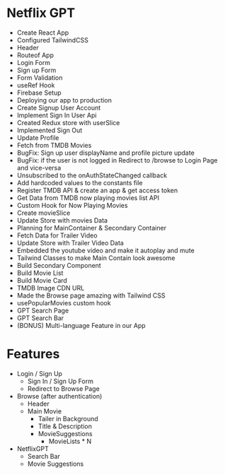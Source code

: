 # Netflix GPT

- Create React App
- Configured TailwindCSS
- Header
- Routeof App
- Login Form
- Sign up Form
- Form Validation
- useRef Hook
- Firebase Setup
- Deploying our app to production
- Create Signup User Account
- Implement Sign In User Api
- Created Redux store with userSlice
- Implemented Sign Out
- Update Profile
- Fetch from TMDB Movies
- BugFix: Sign up user displayName and profile picture update
- BugFix: if the user is not logged in Redirect to /browse to Login Page and vice-versa
- Unsubscribed to the onAuthStateChanged callback
- Add hardcoded values to the constants file
- Register TMDB API & create an app & get access token
- Get Data from TMDB now playing movies list API
- Custom Hook for Now Playing Movies
- Create movieSlice
- Update Store with movies Data
- Planning for MainContainer & Secondary Container
- Fetch Data for Trailer Video
- Update Store with Trailer Video Data
- Embedded the youtube video and make it autoplay and mute
- Tailwind Classes to make Main Contain look awesome
- Build Secondary Component
- Build Movie List
- Build Movie Card
- TMDB Image CDN URL
- Made the Browse page amazing with Tailwind CSS
- usePopularMovies custom hook
- GPT Search Page
- GPT Search Bar
- (BONUS) Multi-language Feature in our App

# Features
- Login / Sign Up
    - Sign In / Sign Up Form
    - Redirect to Browse Page
- Browse (after authentication)
    - Header
    - Main Movie
        - Tailer in Background
        - Title & Description
        - MovieSuggestions
            - MovieLists * N
- NetflixGPT
    - Search Bar
    - Movie Suggestions    